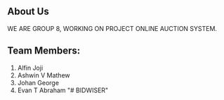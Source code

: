 About Us
--------

WE ARE GROUP 8, WORKING ON PROJECT ONLINE AUCTION SYSTEM.

Team Members:
-------------

1. Alfin Joji
2. Ashwin V Mathew 
3. Johan George 
4. Evan T Abraham 
"# BIDWISER" 
